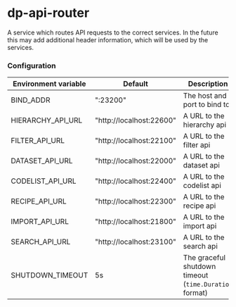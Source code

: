 dp-api-router
=====================
A service which routes API requests to the correct services. In the future this may add additional header information, which will be used by the services.

### Configuration

| Environment variable       | Default                                   | Description
| -------------------------- | ----------------------------------------- | -----------
| BIND_ADDR                  | ":23200"                                   | The host and port to bind to
| HIERARCHY_API_URL          | "http://localhost:22600"                  | A URL to the hierarchy api
| FILTER_API_URL             | "http://localhost:22100"                  | A URL to the filter api
| DATASET_API_URL            | "http://localhost:22000"                  | A URL to the dataset api
| CODELIST_API_URL           | "http://localhost:22400"                  | A URL to the codelist api
| RECIPE_API_URL             | "http://localhost:22300"                  | A URL to the recipe api
| IMPORT_API_URL             | "http://localhost:21800"                  | A URL to the import api
| SEARCH_API_URL             | "http://localhost:23100"                  | A URL to the search api
| SHUTDOWN_TIMEOUT           | 5s                                        | The graceful shutdown timeout (`time.Duration` format)
